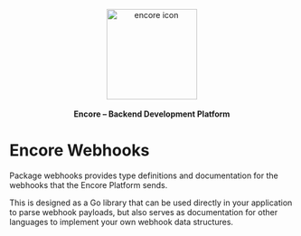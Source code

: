<p align="center" dir="auto">
<a href="https://encore.dev"><img src="https://user-images.githubusercontent.com/78424526/214602214-52e0483a-b5fc-4d4c-b03e-0b7b23e012df.svg" width="160px" alt="encore icon"></img></a><br/><br/>
<b>Encore – Backend Development Platform</b><br/>
</p>

# Encore Webhooks

Package webhooks provides type definitions and documentation for the webhooks that the Encore Platform sends.

This is designed as a Go library that can be used directly in your application to parse webhook payloads,
but also serves as documentation for other languages to implement your own webhook data structures.
